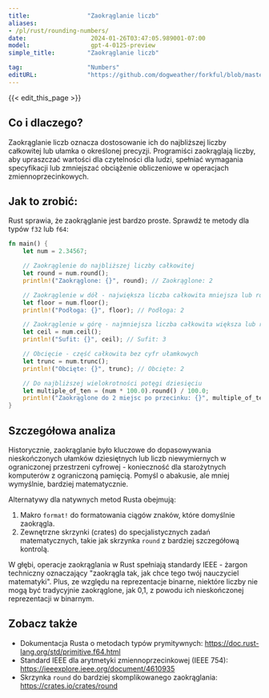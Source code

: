 ```yaml
---
title:                "Zaokrąglanie liczb"
aliases:
- /pl/rust/rounding-numbers/
date:                  2024-01-26T03:47:05.989001-07:00
model:                 gpt-4-0125-preview
simple_title:         "Zaokrąglanie liczb"

tag:                  "Numbers"
editURL:              "https://github.com/dogweather/forkful/blob/master/content/pl/rust/rounding-numbers.md"
---
```


{{< edit_this_page >}}

## Co i dlaczego?
Zaokrąglanie liczb oznacza dostosowanie ich do najbliższej liczby całkowitej lub ułamka o określonej precyzji. Programiści zaokrąglają liczby, aby upraszczać wartości dla czytelności dla ludzi, spełniać wymagania specyfikacji lub zmniejszać obciążenie obliczeniowe w operacjach zmiennoprzecinkowych.

## Jak to zrobić:
Rust sprawia, że zaokrąglanie jest bardzo proste. Sprawdź te metody dla typów `f32` lub `f64`:

```rust
fn main() {
    let num = 2.34567;

    // Zaokrąglenie do najbliższej liczby całkowitej
    let round = num.round();
    println!("Zaokrąglone: {}", round); // Zaokrąglone: 2

    // Zaokrąglenie w dół - największa liczba całkowita mniejsza lub równa liczbie
    let floor = num.floor();
    println!("Podłoga: {}", floor); // Podłoga: 2

    // Zaokrąglenie w górę - najmniejsza liczba całkowita większa lub równa liczbie
    let ceil = num.ceil();
    println!("Sufit: {}", ceil); // Sufit: 3

    // Obcięcie - część całkowita bez cyfr ułamkowych
    let trunc = num.trunc();
    println!("Obcięte: {}", trunc); // Obcięte: 2

    // Do najbliższej wielokrotności potęgi dziesięciu
    let multiple_of_ten = (num * 100.0).round() / 100.0;
    println!("Zaokrąglone do 2 miejsc po przecinku: {}", multiple_of_ten); // Zaokrąglone do 2 miejsc po przecinku: 2.35
}
```

## Szczegółowa analiza
Historycznie, zaokrąglanie było kluczowe do dopasowywania nieskończonych ułamków dziesiętnych lub liczb niewymiernych w ograniczonej przestrzeni cyfrowej - konieczność dla starożytnych komputerów z ograniczoną pamięcią. Pomyśl o abakusie, ale mniej wymyślnie, bardziej matematycznie.

Alternatywy dla natywnych metod Rusta obejmują:
1. Makro `format!` do formatowania ciągów znaków, które domyślnie zaokrągla.
2. Zewnętrzne skrzynki (crates) do specjalistycznych zadań matematycznych, takie jak skrzynka `round` z bardziej szczegółową kontrolą.

W głębi, operacje zaokrąglania w Rust spełniają standardy IEEE - żargon techniczny oznaczający "zaokrągla tak, jak chce tego twój nauczyciel matematyki". Plus, ze względu na reprezentacje binarne, niektóre liczby nie mogą być tradycyjnie zaokrąglone, jak 0,1, z powodu ich nieskończonej reprezentacji w binarnym.

## Zobacz także
- Dokumentacja Rusta o metodach typów prymitywnych: https://doc.rust-lang.org/std/primitive.f64.html
- Standard IEEE dla arytmetyki zmiennoprzecinkowej (IEEE 754): https://ieeexplore.ieee.org/document/4610935
- Skrzynka `round` do bardziej skomplikowanego zaokrąglania: https://crates.io/crates/round
